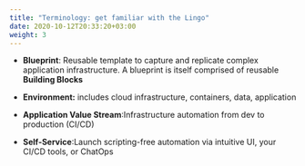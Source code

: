 ```yaml
---
title: "Terminology: get familiar with the Lingo"
date: 2020-10-12T20:33:20+03:00
weight: 3
---
```


* __Blueprint__: Reusable template​ to capture and replicate complex application infrastructure. A blueprint is itself comprised of reusable __Building Blocks__

* __Environment:__ includes cloud infrastructure, containers, data, application

* __Application Value Stream__:Infrastructure automation from dev to production (CI/CD)

* __Self-Service__:Launch scripting-free automation via intuitive UI, your CI/CD tools, or ChatOps​